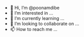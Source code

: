 - 👋 Hi, I’m @poonamdibe
- 👀 I’m interested in ...
- 🌱 I’m currently learning ...
- 💞️ I’m looking to collaborate on ...
- 📫 How to reach me ...

<!---
poonamdibe/poonamdibe is a ✨ special ✨ repository because its `README.md` (this file) appears on your GitHub profile.
You can click the Preview link to take a look at your changes.
--->

